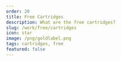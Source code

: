 ```yaml
---
order: 20
title: Free Cartridges
description: What are the free cartridges?
slug: /work/free/cartridges
icon: star
image: /png/goldlabel.png
tags: cartridges, free
featured: false
---
```

